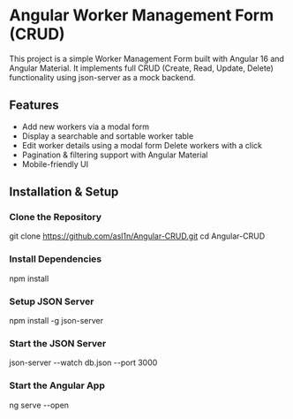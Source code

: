 # Angular Worker Management Form (CRUD)

This project is a simple Worker Management Form built with Angular 16 and Angular Material. It implements full CRUD (Create, Read, Update, Delete) functionality using json-server as a mock backend.

## Features

- Add new workers via a modal form
- Display a searchable and sortable worker table
- Edit worker details using a modal form Delete workers with a click
- Pagination & filtering support with Angular Material
- Mobile-friendly UI 

## Installation & Setup

### Clone the Repository

git clone https://github.com/asl1n/Angular-CRUD.git
cd Angular-CRUD

### Install Dependencies

npm install

### Setup JSON Server

npm install -g json-server

### Start the JSON Server

json-server --watch db.json --port 3000

### Start the Angular App

ng serve --open
